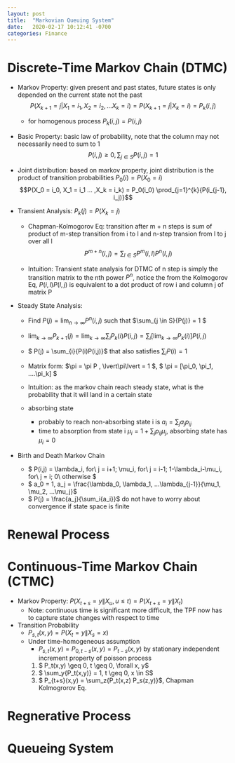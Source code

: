 ```yaml
---
layout: post
title:  "Markovian Queuing System"
date:   2020-02-17 10:12:41 -0700
categories: Finance
---
```

# Discrete-Time Markov Chain (DTMC)
- Markov Property: given present and past states, future states is only depended on the current state not the past  
$$P(X_{k+1} = j | X_1 = i_1, X_2 = i_2,...X_k = i) = P(X_{k+1} = j | X_k = i) = P_k(i,j)$$
  - for homogenous process $P_k(i,j) = P(i,j)$
- Basic Property: basic law of probability, note that the column may not necessarily need to sum to 1
$$P(i,j) \geq 0, \sum_{j \in S}{P(i,j)} = 1$$

- Joint distribution: based on markov property, joint distribution is the product of transition probabilities $P_0(i) = P(X_0 = i)$  
$$P(X_0 = i_0, X_1 = i_1 ... ,X_k = i_k) = P_0(i_0) \prod_{j=1}^{k}{P(i_{j-1}, i_j)}$$

- Transient Analysis: $P_k(j) = P(X_k =j)$
  - Chapman-Kolmogorov Eq: transition after m + n steps is sum of product of m-step transition from i to l and n-step transion from l to j over all l  
    $$P^{m+n}(i,j) = \sum_{l \in S}{P^{m}(i,l) P^{n}(l,j)}$$

  - Intuition: Transient state analysis for DTMC of n step is simply the transition matrix to the nth power $P^{n}$, notice the
    from the Kolmogorov Eq, $P(i,l)P(l,j)$ is equivalent to a dot product of row i and column j of matrix P

- Steady State Analysis:
  - Find $P(j) = \lim_{n\to\infty} P^n(i,j)$ such that $\sum_{j \in S}{P(j)} = 1 $
  - $\lim_{k\to\infty} P_{k+1}(j) = \lim_{k\to\infty} \sum_{i}{P_k(i)P(i,j)} = \sum_{i}{[\lim_{k\to\infty}P_k(i)] P(i,j)}$
  - $ P(j) = \sum_{i}{P(i)P(i,j)}$ that also satisfies $\sum_i{P(i)} = 1$ 
  - Matrix form: $\pi = \pi P , \lvert\pi\lvert = 1 $, $ \pi = [\pi_0, \pi_1, ....\pi_k] $
  - Intuition: as the markov chain reach steady state, what is the probability that it will land in a certain state

  - absorbing state
    - probably to reach non-absorbing state i is $a_i = \sum_j{a_jp_{ij}}$ 
    - time to absorption from state i $\mu_i = 1 + \sum_j{p_{ij}\mu_j}$, absorbing state has $\mu_i = 0$

- Birth and Death Markov Chain
  - $ P(i,j) = \lambda_i, for\ j = i+1; \mu_i, for\ j = i-1; 1-\lambda_i-\mu_i, for\ j = i; 0\ otherwise $
  - $ a_0 = 1, a_j = \frac{\lambda_0, \lambda_1, ...\lambda_{j-1}}{\mu_1, \mu_2, ...\mu_j}$
  - $ P(j) = \frac{a_j}{\sum_i{a_i}}$ do not have to worry about convergence if state space is finite

# Renewal Process

# Continuous-Time Markov Chain (CTMC)
- Markov Property: $P(X_{t+s} = y \| X_u, u \leq t) = P(X_{t+s} = y \| X_t)$
  - Note: continuous time is significant more difficult, the TPF now has to capture state changes with respect to time 
- Transition Probability
  - $P_{s,t}(x,y) = P(X_t = y \| X_s =x)$ 
  - Under time-homogeneous assumption
    - $P_{s,t}(x,y) = P_{0,t-s}(x,y) = P_{t-s}(x,y)$ by stationary independent increment property of poisson process
    1. $ P_t(x,y) \geq 0, t \geq 0, \forall x, y$
    2. $ \sum_y{P_t(x,y)} = 1, t \geq 0, x \in S$
    3. $ P_{t+s}(x,y) = \sum_z{P_t(x,z) P_s(z,y)}$, Chapman Kolmogrorov Eq.

# Regnerative Process

# Queueing System
